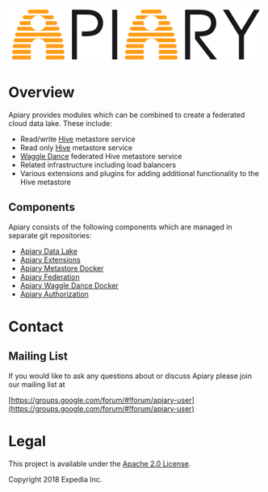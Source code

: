 ![Apiary.](media/apiary.png "Apiary Data lake.")

# Overview

Apiary provides modules which can be combined to create a federated cloud data lake. These include:
* Read/write [Hive](https://hive.apache.org) metastore service
* Read only [Hive](https://hive.apache.org) metastore service
* [Waggle Dance](https://github.com/HotelsDotCom/waggle-dance) federated Hive metastore service
* Related infrastructure including load balancers
* Various extensions and plugins for adding additional functionality to the Hive metastore

## Components
Apiary consists of the following components which are managed in separate git repositories:
* [Apiary Data Lake](https://github.com/ExpediaInc/apiary-data-lake)
* [Apiary Extensions](https://github.com/ExpediaInc/apiary-extensions)
* [Apiary Metastore Docker](https://github.com/ExpediaInc/apiary-metastore-docker)
* [Apiary Federation](https://github.com/ExpediaInc/apiary-federation)
* [Apiary Waggle Dance Docker](https://github.com/ExpediaInc/apiary-waggledance-docker)
* [Apiary Authorization](https://github.com/ExpediaInc/apiary-authorization)

# Contact

## Mailing List
If you would like to ask any questions about or discuss Apiary please join our mailing list at

  [https://groups.google.com/forum/#!forum/apiary-user](https://groups.google.com/forum/#!forum/apiary-user)

# Legal
This project is available under the [Apache 2.0 License](http://www.apache.org/licenses/LICENSE-2.0.html).

Copyright 2018 Expedia Inc.
